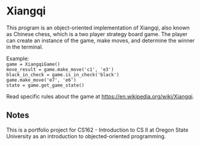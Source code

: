 # Xiangqi

This program is an object-oriented implementation of Xiangqi, also known as Chinese chess, which is a two player strategy board game. The player can create an instance of the game, make moves, and determine the winner in the terminal.

Example:   
`game = XiangqiGame()`  
`move_result = game.make_move('c1', 'e3')`  
`black_in_check = game.is_in_check('black')`  
`game.make_move('e7', 'e6')`  
`state = game.get_game_state()`  

Read specific rules about the game at https://en.wikipedia.org/wiki/Xiangqi.

## Notes
This is a portfolio project for CS162 - Introduction to CS II at Oregon State University as an introduction to objected-oriented programming.
